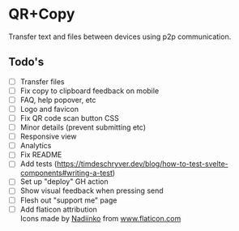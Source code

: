 # QR+Copy

Transfer text and files between devices using p2p communication.

## Todo's

- [ ] Transfer files
- [ ] Fix copy to clipboard feedback on mobile
- [ ] FAQ, help popover, etc
- [ ] Logo and favicon
- [ ] Fix QR code scan button CSS
- [ ] Minor details (prevent submitting etc)
- [ ] Responsive view
- [ ] Analytics
- [ ] Fix README
- [ ] Add tests (https://timdeschryver.dev/blog/how-to-test-svelte-components#writing-a-test)
- [ ] Set up "deploy" GH action
- [ ] Show visual feedback when pressing send
- [ ] Flesh out "support me" page
- [ ] Add flaticon attribution <div>Icons made by <a
  href="https://www.flaticon.com/authors/nadiinko" title="Nadiinko">Nadiinko</a>
  from <a href="https://www.flaticon.com/"
  title="Flaticon">www.flaticon.com</a></div>
